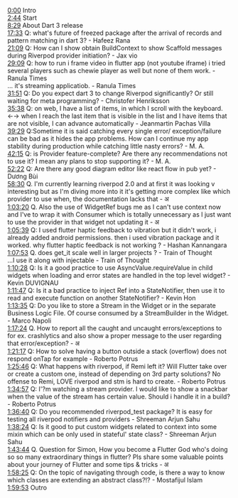 [0:00](https://www.youtube.com/watch?v=tmlS-1cvE38&t=0m00s) Intro  
[2:44](https://www.youtube.com/watch?v=tmlS-1cvE38&t=2m44s) Start  
[8:29](https://www.youtube.com/watch?v=tmlS-1cvE38&t=8m29s) About Dart 3 release  
[17:33](https://www.youtube.com/watch?v=tmlS-1cvE38&t=17m33s) Q: what's future of freezed package after the arrival of records and pattern matching in dart 3? - Hafeez Rana  
[21:09](https://www.youtube.com/watch?v=tmlS-1cvE38&t=21m09s) Q: How can I show obtain BuildContext to show Scaffold messages during Riverpod provider initiation? - Jax vio  
[29:09](https://www.youtube.com/watch?v=tmlS-1cvE38&t=29m09s) Q: how to run i frame video in flutter app (not youtube iframe) i tried several players such as chewie player as well but none of them work. - Ranula Times  
... it's streaming applicatiob. - Ranula Times  
[31:51](https://www.youtube.com/watch?v=tmlS-1cvE38&t=31m51s) Q: Do you expect dart 3 to change Riverpod significantly? Or still waiting for meta programming? - Christofer Henriksson  
[35:38](https://www.youtube.com/watch?v=tmlS-1cvE38&t=35m38s) Q: on web, I have a list of items, in which I scroll with the keyboard. ←→ when I reach the last item that is visible in the list and I have items that are not visible, I can advance automatically - Jeanmartin Pachas Villa  
[39:29](https://www.youtube.com/watch?v=tmlS-1cvE38&t=39m29s) Q:Sometime it is said catching every single error/ exception/failure can be bad as it hides the app problems. How can I continue my app stability during production while catching little nasty errors? - M. A.  
[42:15](https://www.youtube.com/watch?v=tmlS-1cvE38&t=42m15s) Q: is Provider feature-complete? Are there any recommendations not to use it? I mean any plans to stop supporting it? - M. A.  
[52:22](https://www.youtube.com/watch?v=tmlS-1cvE38&t=52m22s) Q: Are there any good diagram editor like react flow in pub yet? - Dương Bùi  
[58:30](https://www.youtube.com/watch?v=tmlS-1cvE38&t=58m30s) Q. I'm currently learning riverpod 2.0 and at first it was looking v interesting but as I'm diving more into it it's getting more complex like which provider to use when, the documentation lacks that - अ  
[1:03:20](https://www.youtube.com/watch?v=tmlS-1cvE38&t=1h03m20s) Q. Also the use of WidgetRef bugs me as I can't use context now and I've to wrap it with Consumer which is totally unnecessary as I just want to use the provider in that widget not updating it - अ  
[1:05:39](https://www.youtube.com/watch?v=tmlS-1cvE38&t=1h05m39s) Q: I used flutter haptic feedback to vibration but it didn't work, i already added android permissions. then i used vibration package and it worked. why flutter haptic feedback is not working ? - Hashan Kannangara  
[1:07:53](https://www.youtube.com/watch?v=tmlS-1cvE38&t=1h07m53s) Q. does get_it scale well in larger projects ? - Train of Thought  
...I use it along with injectable - Train of Thought  
[1:10:28](https://www.youtube.com/watch?v=tmlS-1cvE38&t=1h10m28s) Q: Is it a good practice to use AsyncValue.requireValue in child widgets when loading and error states are handled in the top level widget? - Kevin DUVIGNAU  
[1:11:47](https://www.youtube.com/watch?v=tmlS-1cvE38&t=1h11m47s) Q: Is it a bad practice to inject Ref into a StateNotifier, then use it to read and execute function on another StateNotifier? - Kevin Hon  
[1:13:35](https://www.youtube.com/watch?v=tmlS-1cvE38&t=1h13m35s) Q: Do you like to store a Stream in the Widget or in the separate Business Logic File. Of course consumed by a StreamBuilder in the Widget. - Marco Napoli  
[1:17:24](https://www.youtube.com/watch?v=tmlS-1cvE38&t=1h17m24s) Q. How to report all the caught and uncaught errors/exceptions to for ex. crashlytics and also show a proper message to the user regarding that error/exception? - अ  
[1:21:17](https://www.youtube.com/watch?v=tmlS-1cvE38&t=1h21m17s) Q: How to solve having a button outside a stack (overflow) does not respond onTap for example - Roberto Potrus  
[1:25:46](https://www.youtube.com/watch?v=tmlS-1cvE38&t=1h25m46s) Q: What happens with riverpod, if Remi left it? Will Flutter take over or create a custom one, instead of depending on 3rd party solutions? No offense to Remi, LOVE riverpod and stm is hard to create. - Roberto Potrus  
[1:34:57](https://www.youtube.com/watch?v=tmlS-1cvE38&t=1h34m57s) Q: I'?m watching a stream provider. I would like to show a snackbar when the value of the stream has certain value. Should i handle it in a build? - Roberto Potrus  
[1:36:40](https://www.youtube.com/watch?v=tmlS-1cvE38&t=1h36m40s) Q: Do you recommended riverpod_test package? It is easy for testing all riverpod notifiers and providers - Shreeman Arjun Sahu  
[1:38:24](https://www.youtube.com/watch?v=tmlS-1cvE38&t=1h38m24s) Q: Is it good to put custom widgets related to context into some mixin which can be only used in stateful' state class? - Shreeman Arjun Sahu  
[1:43:44](https://www.youtube.com/watch?v=tmlS-1cvE38&t=1h43m44s) Q. Question for Simon, How you become a Flutter God who's doing so so many extraordinary things in flutter? Pls share some valuable points about your journey of Flutter and some tips & tricks - अ  
[1:58:25](https://www.youtube.com/watch?v=tmlS-1cvE38&t=1h58m25s) Q: On the topic of navigating through code, is there a way to know which classes are extending an abstract class?!? - Mostafijul Islam  
[1:59:53](https://www.youtube.com/watch?v=tmlS-1cvE38&t=1h59m53s) Outro  
